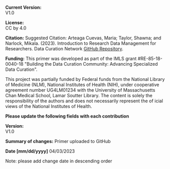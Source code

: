 **Current Version:**  
V1.0

**License:**  
CC by 4.0

**Citation:**
Suggested Citation: Arteaga Cuevas, Maria; Taylor, Shawna; and Narlock, Mikala. (2023).
Introduction to Research Data Management for Researchers. Data Curation Network [GitHub
Repository](https://github.com/DataCurationNetwork/data-primers).

**Funding:**
This primer was developed as part of the IMLS grant #RE-85-18-0040-18 "Building the Data Curation Community: Advancing Specialized Data Curation".

This project was partially funded by Federal funds from the National Library of Medicine (NLM), National Institutes of Health (NIH), under cooperative agreement number UG4LM01234 with the University of Massachusetts Chan Medical School, Lamar Soutter Library. The content is solely the responsibility of the authors and does not necessarily represent the of icial views of the National Institutes of Health.

**Please update the following fields with each contribution**  

**Version:**  
V1.0

**Summary of changes:**
Primer uploaded to GitHub

**Date [mm/dd/yyyy]**
04/03/2023

Note: please add change date in descending order
